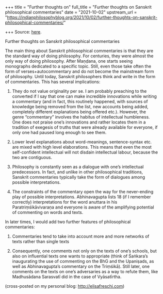 +++
title = "Further thoughts on"
full_title = "Further thoughts on Sanskrit philosophical commentaries"
date = "2021-10-02"
upstream_url = "https://indianphilosophyblog.org/2021/10/02/further-thoughts-on-sanskrit-philosophical-commentaries/"

+++
Source: [here](https://indianphilosophyblog.org/2021/10/02/further-thoughts-on-sanskrit-philosophical-commentaries/).

Further thoughts on Sanskrit philosophical commentaries

The main thing about Sanskrit philosophical commentaries is that they
are the standard way of doing philosophy. For centuries, they were
almost the only way of doing philosophy. After Maṇḍana, one starts
seeing monographs dedicated to a specific topic. Still, even those take
often the form of verses+autocommentary and do not become the mainstream
form of philosophy. Until today, Sanskrit philosophers think and write
in the form of commentaries. This has several implications:

1.  They do not value originality per se. I am probably preaching to the
    converted if I say that one can make incredible innovations while
    writing a commentary (and in fact, this routinely happened, with
    sources of knowledge being removed from the list, new accounts being
    added, completely different explanations being offered etc.).
    However, the genre “commentary” involves the habitus of intellectual
    humbleness. One does not praise one’s innovations and rather locates
    them in a tradition of exegesis of truths that were already
    available for everyone, if only one had paused long enough to see
    them.

2.  Lower level explanations about word-meanings, sentence-syntax etc.
    are mixed with high level elaborations. This means that even the
    most self-confident intellectual will not disdain intellectual
    labour, because the two are contiguous.

3.  Philosophy is constantly seen as a dialogue with one’s intellectual
    predecessors. In fact, and unlike in other philosophical traditions,
    Sanskrit commentaries typically take the form of dialogues among
    possible interpretations.

4.  The constraints of the commentary open the way for the never-ending
    play of possible interpretations. Abhinavagupta lists 18 (if I
    remember correctly) interpretations for the word anuttara in his
    Paratriṃśikāvivaraṇa and everyone is aware of the amplifying
    potential of commenting on words and texts.

In later times, I would add two further features of philosophical
commentaries:

1.  Commentaries tend to take into account more and more networks of
    texts rather than single texts

2.  Consequently, one comments not only on the texts of one’s schools,
    but also on influential texts one wants to appropriate (think of
    Śaṅkara’s inaugurating the use of commenting on the BhG and the
    Upaniṣads, as well as Abhinavagupta’s commentary on the Triṃśikā).
    Still later, one comments on the texts on one’s adversaries as a way
    to refute them, like Madhusādana Sarasvatī did in the case of
    Vyāsatīrtha.

(cross-posted on my personal blog: http://elisafreschi.com)
